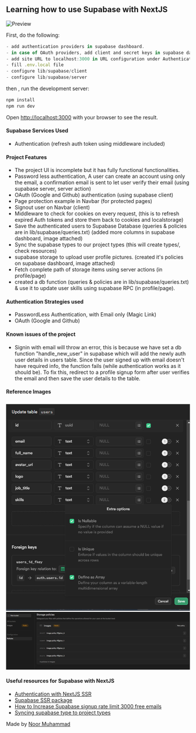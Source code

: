 ## Learning how to use Supabase with NextJS

![Preview](https://miro.medium.com/v2/resize:fit:720/format:webp/1*xOqCfciF90c8nH0HhMpapQ.png)

First, do the following:

```js
- add authentication providers in supabase dashboard.
- in case of OAuth providers, add client and secret keys in supabase dashboard.
- add site URL to localhost:3000 in URL configuration under Authentication in supabase dashboard. (make sure to change it after deploy)
- fill .env.local file
- configure lib/supabase/client
- configure lib/supabase/server
```

then , run the development server:

```bash
npm install
npm run dev
```

Open [http://localhost:3000](http://localhost:3000) with your browser to see the result.

#### Supabase Services Used

- Authentication (refresh auth token using middleware included)

#### Project Features

- The project UI is incomplete but it has fully functional functionalities.
- Password less authentication, A user can create an account using only the email, a confirmation email is sent to let user verify their email (using supabase server, server action)
- OAuth (Google and Github) authentication (using supabase client)
- Page protection example in Navbar (for protected pages)
- Signout user on Navbar (client)
- Middleware to check for cookies on every request, (this is to refresh expired Auth tokens and store them back to cookies and localstorage)
- Save the authenticated users to Supabase Database (queries & policies are in lib/supabase/queries.txt) (added more columns in supabase dashboard, image attached)
- Sync the supabase types to our project types (this will create types/, check resources)
- supabase storage to upload user profile pictures. (created it's policies on supabase dashboard, image attached)
- Fetch complete path of storage items using server actions (in profile/page)
- created a db function (queries & policies are in lib/supabase/queries.txt) & use it to update user skills using supabase RPC (in profile/page).

#### Authentication Strategies used

- PasswordLess Authentication, with Email only (Magic Link)
- OAuth (Google and Github)

#### Known issues of the project

- Signin with email will throw an error, this is because we have set a db function "handle_new_user" in supabase which will add the newly auth user details in users table. Since the user signed up with email doesn't have required info, the function fails (while authentication works as it should be). To fix this, redirect to a profile signup form after user verifies the email and then save the user details to the table.

#### Reference Images

![update_user_schema](./public/update_user_schema.png)
![images_bucket_policies](./public/images_bucket.png)

#### Useful resources for Supabase with NextJS

- [Authentication with NextJS SSR](https://www.youtube.com/watch?v=VVElr2n90KY)
- [Supabase SSR package](https://supabase.com/docs/guides/auth/server-side/overview)
- [How to Increase Supabase signup rate limit 3000 free emails](https://medium.com/@techalchimiste/how-to-increase-supabase-signup-rate-limit-3000-emails-mo-261289882cf4)
- [Syncing supabase type to project types](https://supabase.com/docs/guides/api/rest/generating-types)

Made by [Noor Muhammad](https://www.linkedin.com/in/connectwithnoor)
